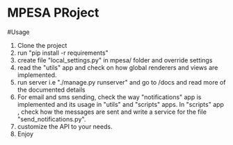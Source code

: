 # MPESA PRoject


#Usage

  1. Clone the project
  2. run "pip install -r requirements"
  3. create file "local_settings.py" in mpesa/ folder and override settings
  4. read the "utils" app and check on how global renderers and views are implemented.
  5. run server i.e "./manage.py runserver" and go to /docs and read more of the documented details
  6. For email and sms sending, check the way "notifications" app is implemented and its usage in "utils" and "scripts" apps.        In "scripts" app , check how the messages are sent and write a service for the file "send_notifications.py".
  7. customize the API to your needs.
  8. Enjoy
 
 
